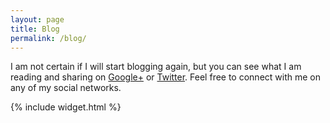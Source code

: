 ```yaml
---
layout: page
title: Blog
permalink: /blog/
---
```


I am not certain if I will start blogging again, but you can see what I am reading and sharing on <a href="https://plus.google.com/+Megan8/posts" target="_blank">Google+</a> or <a href="https://twitter.com/megdna" target="_blank">Twitter</a>.  Feel free to connect with me on any of my social networks.

{% include widget.html %}